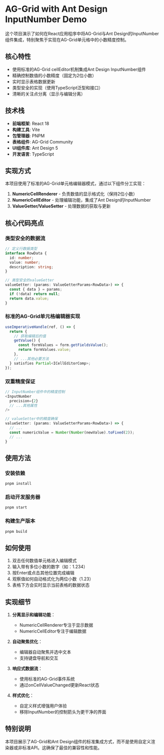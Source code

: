 # AG-Grid with Ant Design InputNumber Demo

这个项目演示了如何在React应用程序中将AG-Grid与Ant Design的InputNumber组件集成，特别聚焦于实现在AG-Grid单元格中的小数精度控制。

## 核心特性

- 使用标准的AG-Grid cellEditor机制集成Ant Design InputNumber组件
- 精确控制数值的小数精度（固定为2位小数）
- 实时显示表格数据更新
- 类型安全的实现（使用TypeScript泛型和接口）
- 清晰的关注点分离（显示与编辑分离）

## 技术栈

- **前端框架**: React 18
- **构建工具**: Vite
- **包管理器**: PNPM
- **表格组件**: AG-Grid Community
- **UI组件库**: Ant Design 5
- **开发语言**: TypeScript

## 实现方式

本项目使用了标准的AG-Grid单元格编辑器模式，通过以下组件分工实现：

1. **NumericCellRenderer** - 负责数值的显示格式化（保持2位小数）
2. **NumericCellEditor** - 处理编辑功能，集成了Ant Design的InputNumber
3. **ValueGetter/ValueSetter** - 处理数据的获取与更新

## 核心代码亮点

### 类型安全的数据流

```typescript
// 定义行数据类型
interface RowData {
  id: number;
  value: number;
  description: string;
}

// 类型安全的valueGetter
valueGetter: (params: ValueGetterParams<RowData>) => {
  const { data } = params;
  if (!data) return null;
  return data.value;
}
```

### 标准的AG-Grid单元格编辑器实现

```typescript
useImperativeHandle(ref, () => {
  return {
    // 获取编辑后的值
    getValue() {
      const formValues = form.getFieldsValue();
      return formValues.value;
    },
    // ...其他必要方法
  } satisfies Partial<ICellEditorComp>;
});
```

### 双重精度保证

```typescript
// InputNumber组件中的精度控制
<InputNumber
  precision={2}
  // ...其他属性
/>

// valueSetter中的精度确保
valueSetter: (params: ValueSetterParams<RowData>) => {
  // ...
  const numericValue = Number(Number(newValue).toFixed(2));
  // ...
}
```

## 使用方法

### 安装依赖

```bash
pnpm install
```

### 启动开发服务器

```bash
pnpm start
```

### 构建生产版本

```bash
pnpm build
```

## 如何使用

1. 双击任何数值单元格进入编辑模式
2. 输入带有多位小数的数字（如：1.234）
3. 按Enter或点击其他位置完成编辑
4. 观察值如何自动格式化为两位小数（1.23）
5. 表格下方会实时显示当前表格的数据状态

## 实现细节

1. **分离显示和编辑功能**：
   - NumericCellRenderer专注于显示数据
   - NumericCellEditor专注于编辑数据

2. **自动聚焦优化**：
   - 编辑器自动聚焦并选中文本
   - 支持键盘导航和交互

3. **响应式数据流**：
   - 使用标准的AG-Grid事件系统
   - 通过onCellValueChanged更新React状态

4. **样式优化**：
   - 自定义样式增强用户体验
   - 移除InputNumber的控制箭头为更干净的界面

## 特别说明

本项目展示了AG-Grid和Ant Design组件的标准集成方式，而不是使用自定义渲染器或非标准API。这确保了最佳的兼容性和性能。